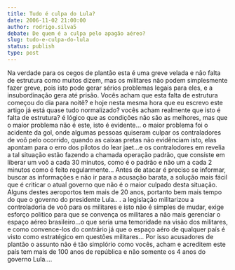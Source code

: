 ```yaml
---
title: Tudo é culpa do Lula?   
date: 2006-11-02 21:00:00
author: rodrigo.silva5
debate: De quem é a culpa pelo apagão aéreo?
slug: tudo-e-culpa-do-lula
status: publish 
type: post
---
```


Na verdade para os cegos de plantão esta é uma greve velada e não falta de estrutura como muitos dizem, mas os militares não podem simplesmente fazer greve, pois isto pode gerar sérios problemas legais para eles, e a insubordinação gera até prisão.
Vocês acham que esta falta de estrutura começou do dia para noitê? e hoje nesta mesma hora que eu escrevo este artigo já está quase tudo normalizado? vocês acham realmente que isto é falta de estrutura? é lógico que as condições não são as melhores, mas que o maior problema não é este, isto é evidente... o maior problema foi o acidente da gol, onde algumas pessoas quiseram culpar os contraladores de voô pelo ocorrido, quando as caixas pretas não evidênciam isto, elas apontam para o erro dos pilotos do lear jaet...e os contralodores em revelia a tal situação estão fazendo a chamada operação padrão, que consiste em liberar um voô a cada 30 minutos, como é o padrão e não um a cada 2 minutos como é feito regularmente...
Antes de atacar é preciso se informar, buscar as informações e não ir para a acusação barata, a solução mais fácil que é criticar o atual governo que não é o maior culpado desta situação. Alguns destes aeroportos tem mais de 20 anos, portanto bem mais tempo do que o governo do presidente Lula.. . a legislação militarizou a controladoria de voô para os militares e isto não é simples de mudar, exige esforço politico para que se convença os militares a não mais gerenciar o espaço aéreo brasileiro...o que seria uma temoridade na visão dos militares, e como convence-los do contrário já que o espaço aéro de qualquer país é visto como estratégico em questões militares... 
Por isso acusadores de plantão o assunto não é tão simplório como vocês, acham e acreditem este país tem mais de 100 anos de república e não somente os 4 anos do governo Lula....
